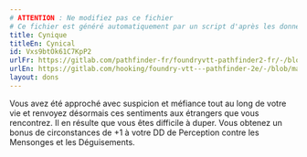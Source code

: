 ```yaml
---
# ATTENTION : Ne modifiez pas ce fichier
# Ce fichier est généré automatiquement par un script d'après les données du module Foundry VTT officiel et de sa traduction
title: Cynique
titleEn: Cynical
id: Vxs9btOk61C7KpP2
urlFr: https://gitlab.com/pathfinder-fr/foundryvtt-pathfinder2-fr/-/blob/master/data/feats/Vxs9btOk61C7KpP2.htm
urlEn: https://gitlab.com/hooking/foundry-vtt---pathfinder-2e/-/blob/master/packs/data/feats.db/cynical.json
layout: dons
---
```

Vous avez été approché avec suspicion et méfiance tout au long de votre vie et renvoyez désormais ces sentiments aux étrangers que vous rencontrez. Il en résulte que vous êtes difficile à duper. Vous obtenez un bonus de circonstances de +1 à votre DD de Perception contre les Mensonges et les Déguisements.
